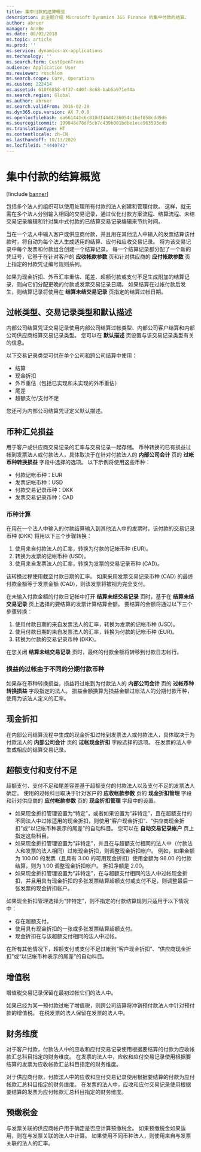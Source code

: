 ```yaml
---
title: 集中付款的结算概览
description: 此主题介绍 Microsoft Dynamics 365 Finance 的集中付款的结算。
author: abruer
manager: AnnBe
ms.date: 08/02/2018
ms.topic: article
ms.prod: ''
ms.service: dynamics-ax-applications
ms.technology: ''
ms.search.form: CustOpenTrans
audience: Application User
ms.reviewer: roschlom
ms.search.scope: Core, Operations
ms.custom: 222414
ms.assetid: 610f6858-0f37-4d0f-8c68-bab5a971ef4a
ms.search.region: Global
ms.author: abruer
ms.search.validFrom: 2016-02-28
ms.dyn365.ops.version: AX 7.0.0
ms.openlocfilehash: ea661441c6c810d144d423b054c1bef058cdd9d6
ms.sourcegitcommit: 199848e78df5cb7c439b001bdbe1ece963593cdb
ms.translationtype: HT
ms.contentlocale: zh-CN
ms.lasthandoff: 10/13/2020
ms.locfileid: "4440742"
---
```

# <a name="settlement-overview-for-centralized-payments"></a>集中付款的结算概览

[!include [banner](../includes/banner.md)]

包括多个法人的组织可以使用处理所有付款的法人创建和管理付款。 这样，就无需在多个法人分别输入相同的交易记录，通过优化付款方案流程、结算流程、未结交易记录编辑和针对集中式付款的已结算交易记录编辑来节约时间。 

当在一个法人中输入客户或供应商付款，并且用在其他法人中输入的发票结算该付款时，将自动为每个法人生成适用的结算、应付和应收交易记录。 将为该交易记录中每个发票和付款组合创建一个结算记录。 每一个结算记录都分配了一个新的凭证号，它基于在针对客户的 **应收帐款参数** 页和针对供应商的 **应付帐款参数** 页上指定的付款凭证编号规则系列。 

如果为现金折扣、外币汇率重估、尾差、超额付款或支付不足生成附加的结算记录，则向它们分配更晚的付款或发票交易记录日期。 如果结算在过帐付款后发生，则结算记录将使用在 **结算未结交易记录** 页指定的结算过帐日期。

## <a name="posting-types-transaction-types-and-default-descriptions"></a>过帐类型、交易记录类型和默认描述

内部公司结算凭证交易记录使用内部公司结算过帐类型、内部公司客户结算和内部公司供应商结算交易记录类型。 您可以在 **默认描述** 页设置与该交易记录类型有关的信息。 

以下交易记录类型可供在单个公司和跨公司结算中使用：

-   结算
-   现金折扣
-   外币重估（包括已实现和未实现的外币重估）
-   尾差
-   超额支付/支付不足

您还可为内部公司结算凭证定义默认描述。

## <a name="currency-exchange-gains-or-losses"></a>币种汇兑损益

用于客户或供应商交易记录的汇率与交易记录一起存储。 币种转换的已有损益过帐到发票法人或付款法人，具体取决于在针对付款法人的 **内部公司会计** 页的 **过帐币种转换损益** 字段中选择的选项。 以下示例将使用这些币种：
-   付款记帐币种：EUR
-   发票记帐币种：USD
-   付款交易记录币种：DKK
-   发票交易记录币种：CAD

### <a name="currency-calculations"></a>币种计算

在用在一个法人中输入的付款结算输入到其他法人中的发票时，该付款的交易记录币种 (DKK) 将用以下三个步骤转换：
1.  使用来自付款法人的汇率，转换为付款的记帐币种 (EUR)。
2.  转换为发票的记帐币种 (USD)。
3.  使用来自发票法人的汇率，转换为发票的交易记录币种 (CAD)。

该转换过程使用截至付款日期的汇率。 如果采用发票交易记录币种 (CAD) 的最终付款金额等于发票金额 (CAD)，则该发票将被视为完全支付。 

在未输入付款金额的付款日记帐中打开 **结算未结交易记录** 页时，基于在 **结算未结交易记录** 页上选择的要结算的发票计算结算金额。 要结算的金额将通过以下三个步骤转换：
1.  使用付款日期的来自发票法人的汇率，转换为发票的记帐币种 (USD)。
2.  使用付款日期的来自发票法人的汇率，转换为付款的记帐币种 (EUR)。
3.  转换为付款的交易记录币种 (DKK)。

在您关闭 **结算未结交易记录** 页时，最终的付款金额将转移到付款日志帐行。

### <a name="posting-for-gain-or-loss-because-of-different-accounting-currencies"></a>损益的过帐由于不同的分期付款币种

如果存在币种转换损益，损益将过帐到为付款法人的 **内部公司会计** 页的 **过帐币种转换损益** 字段指定的法人。 损益金额换算为损益金额过帐法人的分期付款币种，使用为该法人定义的汇率。

## <a name="cash-discounts"></a>现金折扣

在内部公司结算流程中生成的现金折扣过帐到发票法人或付款法人，具体取决于为付款法人的 **内部公司会计** 页的 **过帐现金折扣** 字段选择的选项。 在发票的法人中生成相应的结算交易记录。

## <a name="overpayments-and-underpayments"></a>超额支付和支付不足

超额支付、支付不足和尾差容差基于超额支付的付款法人以及支付不足的发票法人确定。 使用的过帐科目取决于针对客户的 **应收帐款参数** 页的 **现金折扣管理** 字段和针对供应商的 **应付帐款参数** 页的 **现金折扣管理** 字段中的设置。

-   如果现金折扣管理设置为“特定”，或者如果设置为“非特定”，且在超额支付的不同法人中过帐适用的现金折扣，则使用“客户现金折扣”、“供应商现金折扣”或“以记帐币种表示的尾差”的自动科目。 您可以在 **自动交易记录帐户** 页上指定这些科目。
-   如果现金折扣管理设置为“非特定”，并且在与超额支付相同的法人中（付款法人和发票的法人相同）过帐现金折扣，则调整现金折扣帐户。 例如，如果金额为 100.00 的发票（且具有 3.00 的可用现金折扣）使用金额为 98.00 的付款结算，则为 1.00 调整现金折扣帐户。 折扣净额是 2.00。
-   如果现金折扣管理设置为“非特定”，在与超额支付相同的法人中过帐现金折扣，并且用具有现金折扣的多张发票结算超额支付或支付不足，则调整最后一张发票的现金折扣帐户。

如果现金折扣管理选择为“非特定”，则不指定的付款结算规则只适用于以下情况中：
-   存在超额支付。
-   使用具有现金折扣的一张或多张发票结算超额支付。
-   现金折扣在与该超额支付相同的法人中过帐。

在所有其他情况下，超额支付或支付不足过帐到“客户现金折扣”、“供应商现金折扣”或“以记帐币种表示的尾差”的自动科目。

## <a name="sales-tax"></a>增值税
增值税交易记录保留在最初过帐它们的法人中。 

如果已经为某一预付款过帐了增值税，则跨公司结算将冲销预付款法人中针对预付款的增值税。 在税发票的法人保留在发票的法人中。

## <a name="financial-dimensions"></a>财务维度
对于客户付款，付款法人中的应收和应付交易记录使用根据要结算的付款为应收帐款汇总科目指定的财务维度。 在发票的法人中，应收和应付交易记录使用根据要结算的发票为应收帐款汇总科目指定的财务维度。 

对于供应商付款，付款法人中的应收和应付交易记录使用根据要结算的付款为应付帐款汇总科目指定的财务维度。 在发票的法人中，应收和应付交易记录使用根据要结算的发票为应付帐款汇总科目指定的财务维度。

## <a name="withholding-tax"></a>预缴税金
与发票关联的供应商帐户用于确定是否应计算预缴税金。 如果预缴税金如果适用，则在与发票关联的法人中计算。 如果使用不同币种法人，则使用来自与发票关联的法人的汇率。
